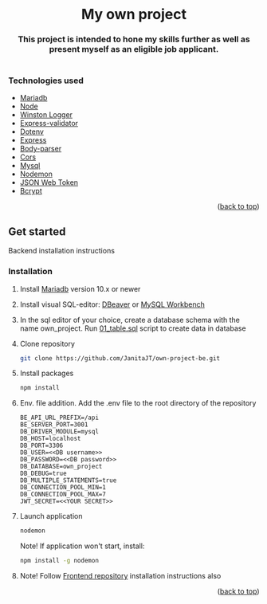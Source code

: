 <div id="top"></div>
<br />
<div align="center">
  
<h1 align="center">My own project</h1>

<h3 align="center">
    This project is intended to hone my skills further as well as present myself as an eligible job applicant. <br />
<br />
</div>

### Technologies used

- [Mariadb](https://mariadb.org/)
- [Node](https://nodejs.org/en/)
- [Winston Logger](https://www.npmjs.com/package//winston)
- [Express-validator](https://www.npmjs.com/package/express-validator)
- [Dotenv](https://www.npmjs.com/package/dotenv)
- [Express](https://www.npmjs.com/package/express)
- [Body-parser](https://www.npmjs.com/package/body-parser)
- [Cors](https://www.npmjs.com/package/cors)
- [Mysql](https://www.mysql.com/)
- [Nodemon](https://www.npmjs.com/package/nodemon)
- [JSON Web Token](https://www.npmjs.com/package/jsonwebtoken)
- [Bcrypt](https://www.npmjs.com/package/bcrypt)

<p align="right">(<a href="#top">back to top</a>)</p>

## Get started

Backend installation instructions

### Installation

1. Install [Mariadb](https://www.mariadbtutorial.com/getting-started/install-mariadb/) version 10.x or newer

2. Install visual SQL-editor: [DBeaver](https://dbeaver.io/) or [MySQL Workbench](https://www.mysql.com/products/workbench/)

3. In the sql editor of your choice, create a database schema with the name own_project. Run [01_table.sql](https://github.com/JanitaJT/own-project-be/blob/main/database/01_table.sql) script to create data in database

4. Clone repository
   ```sh
   git clone https://github.com/JanitaJT/own-project-be.git
   ```
5. Install packages

   ```sh
   npm install
   ```

6. Env. file addition. Add the .env file to the root directory of the repository

   ```
   BE_API_URL_PREFIX=/api
   BE_SERVER_PORT=3001
   DB_DRIVER_MODULE=mysql
   DB_HOST=localhost
   DB_PORT=3306
   DB_USER=<<DB username>>
   DB_PASSWORD=<<DB password>>
   DB_DATABASE=own_project
   DB_DEBUG=true
   DB_MULTIPLE_STATEMENTS=true
   DB_CONNECTION_POOL_MIN=1
   DB_CONNECTION_POOL_MAX=7
   JWT_SECRET=<<YOUR SECRET>>
   ```

7. Launch application

   ```sh
   nodemon
   ```

   Note! If application won't start, install:

   ```sh
   npm install -g nodemon
   ```

8. Note! Follow [Frontend repository](https://github.com/JanitaJT/own-project-fe) installation instructions also

<p align="right">(<a href="#top">back to top</a>)</p>
